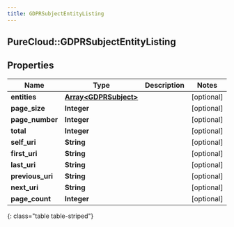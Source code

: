 ```yaml
---
title: GDPRSubjectEntityListing
---
```

## PureCloud::GDPRSubjectEntityListing

## Properties

|Name | Type | Description | Notes|
|------------ | ------------- | ------------- | -------------|
| **entities** | [**Array&lt;GDPRSubject&gt;**](GDPRSubject.html) |  | [optional] |
| **page_size** | **Integer** |  | [optional] |
| **page_number** | **Integer** |  | [optional] |
| **total** | **Integer** |  | [optional] |
| **self_uri** | **String** |  | [optional] |
| **first_uri** | **String** |  | [optional] |
| **last_uri** | **String** |  | [optional] |
| **previous_uri** | **String** |  | [optional] |
| **next_uri** | **String** |  | [optional] |
| **page_count** | **Integer** |  | [optional] |
{: class="table table-striped"}


